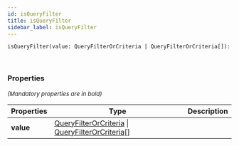 ```yaml
---
id: isQueryFilter
title: isQueryFilter
sidebar_label: isQueryFilter
---
```


```tsx
isQueryFilter(value: QueryFilterOrCriteria | QueryFilterOrCriteria[]): 
```
<br/>



### Properties

<font size="2"><i>(Mandatory properties are in bold)</i></font>

| Properties | Type | Description |
| --------- | ---- | ----------- |
| **value** | [QueryFilterOrCriteria](/framework-api/types/QueryFilterOrCriteria.md) \| [QueryFilterOrCriteria](/framework-api/types/QueryFilterOrCriteria.md)[] |  |
